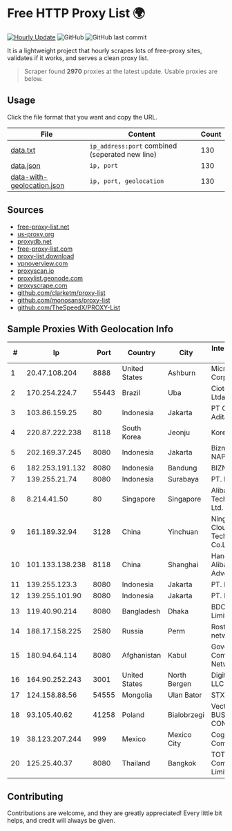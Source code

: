 
# Free HTTP Proxy List 🌍

[![Hourly Update](https://github.com/mertguvencli/http-proxy-list/actions/workflows/main.yml/badge.svg?branch=main)](https://github.com/mertguvencli/http-proxy-list/actions/workflows/main.yml)
![GitHub](https://img.shields.io/github/license/mertguvencli/http-proxy-list)
![GitHub last commit](https://img.shields.io/github/last-commit/mertguvencli/http-proxy-list)

It is a lightweight project that hourly scrapes lots of free-proxy sites, validates if it works, and serves a clean proxy list.


> Scraper found **2970** proxies at the latest update. Usable proxies are below.

## Usage

Click the file format that you want and copy the URL.


|File|Content|Count|
|----|-------|-----|
|[data.txt](https://raw.githubusercontent.com/mertguvencli/http-proxy-list/main/proxy-list/data.txt)|`ip_address:port` combined (seperated new line)|130|
|[data.json](https://raw.githubusercontent.com/mertguvencli/http-proxy-list/main/proxy-list/data.json)|`ip, port`|130|
|[data-with-geolocation.json](https://raw.githubusercontent.com/mertguvencli/http-proxy-list/main/proxy-list/data-with-geolocation.json)|`ip, port, geolocation`|130|

## Sources

* [free-proxy-list.net](https://free-proxy-list.net)
* [us-proxy.org](https://www.us-proxy.org)
* [proxydb.net](http://proxydb.net)
* [free-proxy-list.com](https://free-proxy-list.com/?page=&port=&type%5B%5D=http&type%5B%5D=https&up_time=0&search=Search)
* [proxy-list.download](https://www.proxy-list.download/HTTP)
* [vpnoverview.com](https://vpnoverview.com/privacy/anonymous-browsing/free-proxy-servers)
* [proxyscan.io](https://www.proxyscan.io)
* [proxylist.geonode.com](https://proxylist.geonode.com/api/proxy-list?limit=300&page=1&sort_by=lastChecked&sort_type=desc&protocols=http,https)
* [proxyscrape.com](https://api.proxyscrape.com/v2/?request=displayproxies&protocol=http&timeout=10000&country=all&ssl=all&anonymity=all)
* [github.com/clarketm/proxy-list](https://raw.githubusercontent.com/clarketm/proxy-list/master/proxy-list-raw.txt)
* [github.com/monosans/proxy-list](https://raw.githubusercontent.com/monosans/proxy-list/main/proxies/http.txt)
* [github.com/TheSpeedX/PROXY-List](https://raw.githubusercontent.com/TheSpeedX/PROXY-List/master/http.txt)


## Sample Proxies With Geolocation Info

|#|Ip|Port|Country|City|Internet Service Provider|
|-|--|----|-------|----|-------------------------|
|1|20.47.108.204|8888|United States|Ashburn|Microsoft Corporation|
|2|170.254.224.7|55443|Brazil|Uba|Ciotec Telecom Ltda ME|
|3|103.86.159.25|80|Indonesia|Jakarta|PT Cyberindo Aditama|
|4|220.87.222.238|8118|South Korea|Jeonju|Korea Telecom|
|5|202.169.37.245|8080|Indonesia|Jakarta|Biznet - PSN-NAP|
|6|182.253.191.132|8080|Indonesia|Bandung|BIZNET|
|7|139.255.21.74|8080|Indonesia|Surabaya|PT. LINKNET|
|8|8.214.41.50|80|Singapore|Singapore|Alibaba (US) Technology Co., Ltd.|
|9|161.189.32.94|3128|China|Yinchuan|Ningxia West Cloud Data Technology Co.Ltd.|
|10|101.133.138.238|8118|China|Shanghai|Hangzhou Alibaba Advertising Co|
|11|139.255.123.3|8080|Indonesia|Jakarta|PT. LINKNET|
|12|139.255.101.90|8080|Indonesia|Jakarta|PT. LINKNET|
|13|119.40.90.214|8080|Bangladesh|Dhaka|BDCOM Online Limited|
|14|188.17.158.225|2580|Russia|Perm|Rostelecom networks|
|15|180.94.64.114|8080|Afghanistan|Kabul|Government Communications Network|
|16|164.90.252.243|3001|United States|North Bergen|DigitalOcean, LLC|
|17|124.158.88.56|54555|Mongolia|Ulan Bator|STXCitinet LLC|
|18|93.105.40.62|41258|Poland|Bialobrzegi|Vectra S.A. BUSINESS P2P CONNECTIONS|
|19|38.123.207.244|999|Mexico|Mexico City|Cogent Communications|
|20|125.25.40.37|8080|Thailand|Bangkok|TOT Public Company Limited|



## Contributing

Contributions are welcome, and they are greatly appreciated! Every
little bit helps, and credit will always be given.

